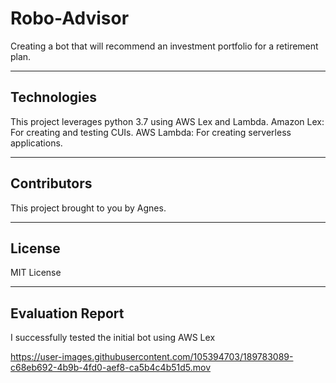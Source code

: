 # Robo-Advisor
Creating a bot that will recommend an investment portfolio for a retirement plan.

---

## Technologies

This project leverages python 3.7 using AWS Lex and Lambda.
Amazon Lex: For creating and testing CUIs.
AWS Lambda: For creating serverless applications.

---

## Contributors

This project brought to you by Agnes.

---

## License
MIT License

---
## Evaluation Report

I successfully tested the initial bot using AWS Lex

https://user-images.githubusercontent.com/105394703/189783089-c68eb692-4b9b-4fd0-aef8-ca5b4c4b51d5.mov
